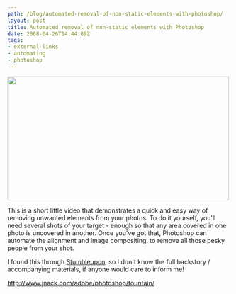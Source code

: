 ```yaml
---
path: /blog/automated-removal-of-non-static-elements-with-photoshop/
layout: post
title: Automated removal of non-static elements with Photoshop
date: 2008-04-26T14:44:09Z
tags:
- external-links
- automating
- photoshop
---
```


<a title="Open link in a new window" href="http://www.jnack.com/adobe/photoshop/fountain/" target="_blank"><img class="alignnone size-full wp-image-219" title="(Thumbnail) Removing people from images" src="/content/images/2008/04/removing-elements-from-images.jpg" alt="" width="500" height="280" /></a>

This is a short little video that demonstrates a quick and easy way of removing unwanted elements from your photos.  To do it yourself, you'll need several shots of your target - enough so that any area covered in one photo is uncovered in another.  Once you've got that, Photoshop can automate the alignment and image compositing, to remove all those pesky people from your shot.

I found this through <a title="Open link in a new window" href="http://www.stumbleupon.com" target="_blank">Stumbleupon</a>, so I don't know the full backstory / accompanying materials, if anyone would care to inform me!

<a title="Open link in a new window" href="http://www.jnack.com/adobe/photoshop/fountain/" target="_blank">http://www.jnack.com/adobe/photoshop/fountain/</a>